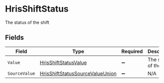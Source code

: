 # HrisShiftStatus

The status of the shift


## Fields

| Field                                                                                         | Type                                                                                          | Required                                                                                      | Description                                                                                   | Example                                                                                       |
| --------------------------------------------------------------------------------------------- | --------------------------------------------------------------------------------------------- | --------------------------------------------------------------------------------------------- | --------------------------------------------------------------------------------------------- | --------------------------------------------------------------------------------------------- |
| `Value`                                                                                       | [HrisShiftStatusValue](../../Models/Components/HrisShiftStatusValue.md)                       | :heavy_minus_sign:                                                                            | The status of the shift                                                                       | confirmed                                                                                     |
| `SourceValue`                                                                                 | [HrisShiftStatusSourceValueUnion](../../Models/Components/HrisShiftStatusSourceValueUnion.md) | :heavy_minus_sign:                                                                            | N/A                                                                                           | Confirmed                                                                                     |